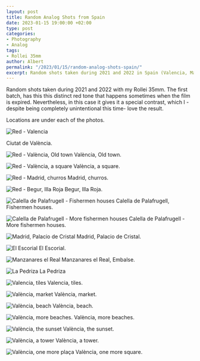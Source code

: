 ```yaml
---
layout: post
title: Random Analog Shots from Spain
date: 2023-01-15 19:00:00 +02:00
type: post
categories:
- Photography
- Analog
tags:
- Rollei 35mm
author: Albert
permalink: "/2023/01/15/random-analog-shots-spain/"
excerpt: Random shots taken during 2021 and 2022 in Spain (Valencia, Madrid and Catalunya).
---
```


Random shots taken during 2021 and 2022 with my Rollei 35mm. The first batch, has this this distinct red tone that happens sometimes when the film is expired. Nevertheless, in this case it gives it a special contrast, which I -despite being completely unintentional this time- love the result.

Locations are under each of the photos.

![Red - Valencia](/assets/35A_00003.jpg)

Ciutat de València.

![Red - València, Old town](/assets/34A_00004.jpg)
València, Old town.

![Red - València, a square](/assets/36A_00002.jpg)
València, a square.

![Red - Madrid, churros](/assets/33A_00005.jpg)
Madrid, churros.

![Red - Begur, Illa Roja](/assets/30A_00008.jpg)
Begur, Illa Roja.

![Calella de Palafrugell - Fishermen houses](/assets/r35_00004.jpg)
Calella de Palafrugell, Fishermen houses.

![Calella de Palafrugell - More fishermen houses](/assets/r37_00002.jpg)
Calella de Palafrugell - More fishermen houses.

![Madrid, Palacio de Cristal](/assets/r24_00015.jpg)
Madrid, Palacio de Cristal.

![El Escorial](/assets/r21_00018.jpg)
El Escorial.

![Manzanares el Real](/assets/r19_00020.jpg)
Manzanares el Real, Embalse.

![La Pedriza](/assets/r20_00019.jpg)
La Pedriza

![Valencia, tiles](/assets/r16_00023.jpg)
Valencia, tiles.

![València, market](/assets/r14_00025.jpg)
València, market.

![València, beach](/assets/r12_00027.jpg)
València, beach.

![València, more beaches.](/assets/r10_00029.jpg)
València, more beaches.

![València, the sunset](/assets/r8_00031.jpg)
València, the sunset.

![València, a tower](/assets/r6_00033.jpg)
València, a tower.

![València, one more plaça](/assets/r1_00038.jpg)
València, one more square.